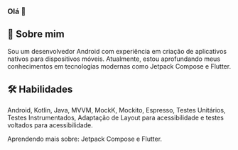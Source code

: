 ### Olá 👋

## 🚀 Sobre mim

Sou um desenvolvedor Android com experiência em criação de aplicativos nativos para dispositivos móveis. Atualmente, estou aprofundando meus conhecimentos em tecnologias modernas como Jetpack Compose e Flutter.

## 🛠 Habilidades
Android, Kotlin, Java, MVVM, MockK, Mockito, Espresso, Testes Unitários, Testes Instrumentados, Adaptação de Layout para acessibilidade e testes voltados para acessibilidade.

Aprendendo mais sobre: Jetpack Compose e Flutter.

